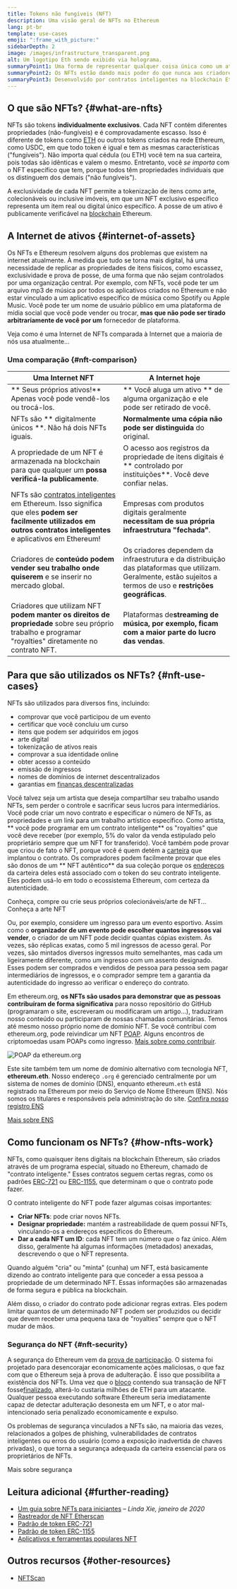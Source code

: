 ```yaml
---
title: Tokens não fungíveis (NFT)
description: Uma visão geral de NFTs no Ethereum
lang: pt-br
template: use-cases
emoji: ":frame_with_picture:"
sidebarDepth: 2
image: /images/infrastructure_transparent.png
alt: Um logotipo Eth sendo exibido via holograma.
summaryPoint1: Uma forma de representar qualquer coisa única como um ativo baseado no Ethereum.
summaryPoint2: Os NFTs estão dando mais poder do que nunca aos criadores de conteúdo.
summaryPoint3: Desenvolvido por contratos inteligentes na blockchain Ethereum.
---
```


## O que são NFTs? {#what-are-nfts}

NFTs são tokens **individualmente exclusivos**. Cada NFT contém diferentes propriedades (não-fungíveis) e é comprovadamente escasso. Isso é diferente de tokens como [ETH](/glossary/#ether) ou outros tokens criados na rede Ethereum, como USDC, em que todo token é igual e tem as mesmas características ("fungíveis"). Não importa qual cédula (ou ETH) você tem na sua carteira, pois todas são idênticas e valem o mesmo. Entretanto, você _se importa_ com o NFT específico que tem, porque todos têm propriedades individuais que os distinguem dos demais ("não fungíveis").

A exclusividade de cada NFT permite a tokenização de itens como arte, colecionáveis ou inclusive imóveis, em que um NFT exclusivo específico representa um item real ou digital único específico. A posse de um ativo é publicamente verificável na [blockchain](/glossary/#blockchain) Ethereum.

<YouTube id="Xdkkux6OxfM" />

## A Internet de ativos {#internet-of-assets}

Os NFTs e Ethereum resolvem alguns dos problemas que existem na internet atualmente. À medida que tudo se torna mais digital, há uma necessidade de replicar as propriedades de itens físicos, como escassez, exclusividade e prova de posse, de uma forma que não sejam controlados por uma organização central. Por exemplo, com NFTs, você pode ter um arquivo mp3 de música por todos os aplicativos criados no Ethereum e não estar vinculado a um aplicativo específico de música como Spotify ou Apple Music. Você pode ter um nome de usuário público em uma plataforma de mídia social que você pode vender ou trocar, **mas que não pode ser tirado arbitrariamente de você por um** fornecedor de plataforma.

Veja como é uma Internet de NFTs comparada à Internet que a maioria de nós usa atualmente...

### Uma comparação {#nft-comparison}

| Uma Internet NFT                                                                                                                                                                                  | A Internet hoje                                                                                                                                                  |
| ------------------------------------------------------------------------------------------------------------------------------------------------------------------------------------------------- | ---------------------------------------------------------------------------------------------------------------------------------------------------------------- |
| ** Seus próprios ativos!** Apenas você pode vendê-los ou trocá-los.                                                                                                                               | ** Você aluga um ativo ** de alguma organização e ele pode ser retirado de você.                                                                                 |
| NFTs são ** digitalmente únicos **. Não há dois NFTs iguais.                                                                                                                                      | **Normalmente uma cópia não pode ser distinguida** do original.                                                                                                  |
| A propriedade de um NFT é armazenada na blockchain para que qualquer um **possa verificá-la publicamente**.                                                                                       | O acesso aos registros da propriedade de itens digitais é ** controlado por instituições**. Você deve confiar nelas.                                             |
| NFTs são [contratos inteligentes](/glossary/#smart-contract) em Ethereum. Isso significa que eles **podem ser facilmente utilizados em outros contratos inteligentes** e aplicativos em Ethereum! | Empresas com produtos digitais geralmente **necessitam de sua própria infraestrutura "fechada"**.                                                                |
| Criadores de **conteúdo podem vender seu trabalho onde quiserem** e se inserir no mercado global.                                                                                                 | Os criadores dependem da infraestrutura e da distribuição das plataformas que utilizam. Geralmente, estão sujeitos a termos de uso e **restrições geográficas**. |
| Criadores que utilizam NFT **podem manter os direitos de propriedade** sobre seu próprio trabalho e programar "royalties" diretamente no contrato NFT.                                            | Plataformas de**streaming de música, por exemplo, ficam com a maior parte do lucro das vendas**.                                                                 |

## Para que são utilizados os NFTs? {#nft-use-cases}

NFTs são utilizados para diversos fins, incluindo:

- comprovar que você participou de um evento
- certificar que você concluiu um curso
- itens que podem ser adquiridos em jogos
- arte digital
- tokenização de ativos reais
- comprovar a sua identidade online
- obter acesso a conteúdo
- emissão de ingressos
- nomes de domínios de internet descentralizados
- garantias em [ finanças descentralizadas](/glossary/#defi)

Você talvez seja um artista que deseja compartilhar seu trabalho usando NFTs, sem perder o controle e sacrificar seus lucros para intermediários. Você pode criar um novo contrato e especificar o número de NFTs, as propriedades e um link para um trabalho artístico específico. Como artista, ** você pode programar em um contrato inteligente** os "royalties" que você deve receber (por exemplo, 5% do valor da venda estipulado pelo proprietário sempre que um NFT for transferido). Você também pode provar que criou de fato o NFT, porque você é quem detém a [carteira](/glossary/#wallet) que implantou o contrato. Os compradores podem facilmente provar que eles são donos de um ** NFT autêntico** da sua coleção porque os [endereços](/glossary/#address) da carteira deles está associado com o token do seu contrato inteligente. Eles podem usá-lo em todo o ecossistema Ethereum, com certeza da autenticidade.

<Alert variant="update" className="mt-8">
<Emoji text=":eyes:" className="text-4xl"/>
<AlertContent className="justify-between flex-row items-center">
  <div>Conheça, compre ou crie seus próprios colecionáveis/arte de NFT...</div>
  <ButtonLink href="/dapps/?category=collectibles#explore">
    Conheça a arte NFT
  </ButtonLink>
</AlertContent>
</Alert>

Ou, por exemplo, considere um ingresso para um evento esportivo. Assim como o **organizador de um evento pode escolher quantos ingressos vai vender**, o criador de um NFT pode decidir quantas cópias existem. Às vezes, são réplicas exatas, como 5 mil ingressos de acesso geral. Por vezes, são mintados diversos ingressos muito semelhantes, mas cada um ligeiramente diferente, como um ingresso com um assento designado. Esses podem ser comprados e vendidos de pessoa para pessoa sem pagar intermediários de ingressos, e o comprador sempre tem a garantia da autenticidade do ingresso ao verificar o endereço do contrato.

Em ethereum.org, **os NFTs são usados para demonstrar que as pessoas contribuíram de forma significativa** para nosso repositório do GitHub (programaram o site, escreveram ou modificaram um artigo...), traduziram nosso conteúdo ou participaram de nossas chamadas comunitárias. Temos até mesmo nosso próprio nome de domínio NFT. Se você contribui com ethereum.org, pode reivindicar um NFT [POAP](/glossary/#poap). Alguns encontros de criptomoedas usam POAPs como ingresso. [Mais sobre como contribuir](/contributing/#poap).

![POAP da ethereum.org](./poap.png)

Este site também tem um nome de domínio alternativo com tecnologia NFT, **ethereum.eth**. Nosso endereço `.org` é gerenciado centralmente por um sistema de nomes de domínio (DNS), enquanto ethereum`.eth` está registrado na Ethereum por meio do Serviço de Nome Ethereum (ENS). Nós somos os titulares e responsáveis pela administração do site. [Confira nosso registro ENS](https://app.ens.domains/name/ethereum.eth)

[Mais sobre ENS](https://app.ens.domains)

<Divider />

## Como funcionam os NFTs? {#how-nfts-work}

NFTs, como quaisquer itens digitais na blockchain Ethereum, são criados através de um programa especial, situado no Ethereum, chamado de "contrato inteligente." Esses contratos seguem certas regras, como os padrões [ERC-721](/glossary/#erc-721) ou [ERC-1155](/glossary/#erc-1155), que determinam o que o contrato pode fazer.

O contrato inteligente do NFT pode fazer algumas coisas importantes:

- **Criar NFTs**: pode criar novos NFTs.
- **Designar propriedade:** mantém a rastreabilidade de quem possui NFTs, vinculando-os a endereços específicos do Ethereum.
- **Dar a cada NFT um ID**: cada NFT tem um número que o faz único. Além disso, geralmente há algumas informações (metadados) anexadas, descrevendo o que o NFT representa.

Quando alguém "cria" ou "minta" (cunha) um NFT, está basicamente dizendo ao contrato inteligente para que conceder a essa pessoa a propriedade de um determinado NFT. Essas informações são armazenadas de forma segura e pública na blockchain.

Além disso, o criador do contrato pode adicionar regras extras. Eles podem limitar quantos de um determinado NFT podem ser produzidos ou decidir que devem receber uma pequena taxa de "royalties" sempre que o NFT mudar de mãos.

### Segurança do NFT {#nft-security}

A segurança do Ethereum vem da [prova de participação](/glossary/#pos). O sistema foi projetado para desencorajar economicamente ações maliciosas, o que faz com que o Ethereum seja à prova de adulteração. É isso que possibilita a existência dos NFTs. Uma vez que o [bloco](/glossary/#block) contendo sua transação de NFT fosse[finalizado](/glossary/#finality), alterá-lo custaria milhões de ETH para um atacante. Qualquer pessoa executando software Ethereum seria imediatamente capaz de detectar adulteração desonesta em um NFT, e o ator mal-intencionado seria penalizado economicamente e expulso.

Os problemas de segurança vinculados a NFTs são, na maioria das vezes, relacionados a golpes de phishing, vulnerabilidades de contratos inteligentes ou erros do usuário (como a exposição inadvertida de chaves privadas), o que torna a segurança adequada da carteira essencial para os proprietários de NFTs.

<ButtonLink href="/security/">
  Mais sobre segurança
</ButtonLink>

## Leitura adicional {#further-reading}

- [Um guia sobre NFTs para iniciantes](https://linda.mirror.xyz/df649d61efb92c910464a4e74ae213c4cab150b9cbcc4b7fb6090fc77881a95d) – _Linda Xie, janeiro de 2020_
- [Rastreador de NFT Etherscan](https://etherscan.io/nft-top-contracts)
- [Padrão de token ERC-721](/developers/docs/standards/tokens/erc-721/)
- [Padrão de token ERC-1155](/developers/docs/standards/tokens/erc-1155/)
- [Aplicativos e ferramentas populares NFT](https://www.ethereum-ecosystem.com/blockchains/ethereum/nfts)

## Outros recursos {#other-resources}

- [NFTScan](https://nftscan.com/)

<Divider />

<QuizWidget quizKey="nfts" />
